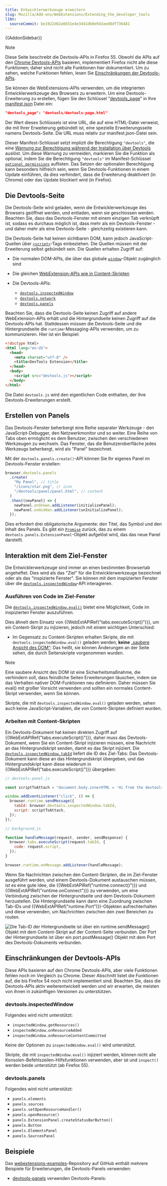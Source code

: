 ```yaml
---
title: Entwicklerwerkzeuge erweitern
slug: Mozilla/Add-ons/WebExtensions/Extending_the_developer_tools
l10n:
  sourceCommit: be1922d62a0d31e4e3441db0e943aed8df736481
---
```


{{AddonSidebar}}

> [!NOTE]
> Diese Seite beschreibt die Devtools-APIs in Firefox 55. Obwohl die APIs auf den [Chrome Devtools-APIs](https://developer.chrome.com/docs/extensions/how-to/devtools/extend-devtools) basieren, implementiert Firefox nicht alle diese Funktionen; daher sind nicht alle Funktionen hier dokumentiert. Um zu sehen, welche Funktionen fehlen, lesen Sie [Einschränkungen der Devtools-APIs](#einschränkungen_der_devtools-apis).

Sie können die WebExtensions-APIs verwenden, um die integrierten Entwicklerwerkzeuge des Browsers zu erweitern. Um eine Devtools-Erweiterung zu erstellen, fügen Sie den Schlüssel "[devtools_page](/de/docs/Mozilla/Add-ons/WebExtensions/manifest.json/devtools_page)" in Ihre [manifest.json](/de/docs/Mozilla/Add-ons/WebExtensions/manifest.json) Datei ein:

```json
"devtools_page": "devtools/devtools-page.html"
```

Der Wert dieses Schlüssels ist eine URL, die auf eine HTML-Datei verweist, die mit Ihrer Erweiterung gebündelt ist, eine spezielle Erweiterungsseite namens Devtools-Seite. Die URL muss relativ zur manifest.json-Datei sein.

Dieser Manifest-Schlüssel setzt implizit die Berechtigung `"devtools"`, die eine [Warnung zur Berechtigung während der Installation über Devtools](https://support.mozilla.org/en-US/kb/permission-request-messages-firefox-extensions#w_extend-developer-tools-to-access-your-data-in-open-tabs) auslöst. Um diese Warnung zu vermeiden, markieren Sie die Funktion als optional, indem Sie die Berechtigung `"devtools"` im Manifest-Schlüssel [`optional_permissions`](/de/docs/Mozilla/Add-ons/WebExtensions/manifest.json/optional_permissions) auflisten. Das Setzen der optionalen Berechtigung kann besonders hilfreich sein, wenn Sie Devtools-Funktionen in einem Update einführen, da dies verhindert, dass die Erweiterung deaktiviert (in Chrome) oder das Update blockiert wird (in Firefox).

## Die Devtools-Seite

Die Devtools-Seite wird geladen, wenn die Entwicklerwerkzeuge des Browsers geöffnet werden, und entladen, wenn sie geschlossen werden. Beachten Sie, dass das Devtools-Fenster mit einem einzigen Tab verknüpft ist, sodass es durchaus möglich ist, dass mehr als ein Devtools-Fenster - und daher mehr als eine Devtools-Seite - gleichzeitig existieren kann.

Die Devtools-Seite hat keinen sichtbaren DOM, kann jedoch JavaScript-Quellen über [`<script>`](/de/docs/Web/HTML/Reference/Elements/script)-Tags einbeziehen. Die Quellen müssen mit der Erweiterung selbst gebündelt sein. Die Quellen erhalten Zugriff auf:

- Die normalen DOM-APIs, die über das globale [`window`](/de/docs/Web/API/Window)-Objekt zugänglich sind
- Die gleichen [WebExtension-APIs wie in Content-Skripten](/de/docs/Mozilla/Add-ons/WebExtensions/Content_scripts#webextension_apis)
- Die Devtools-APIs:

  - [`devtools.inspectedWindow`](/de/docs/Mozilla/Add-ons/WebExtensions/API/devtools/inspectedWindow)
  - [`devtools.network`](/de/docs/Mozilla/Add-ons/WebExtensions/API/devtools/network)
  - [`devtools.panels`](/de/docs/Mozilla/Add-ons/WebExtensions/API/devtools/panels)

Beachten Sie, dass die Devtools-Seite keinen Zugriff auf andere WebExtension-APIs erhält und die Hintergrundseite keinen Zugriff auf die Devtools-APIs hat. Stattdessen müssen die Devtools-Seite und die Hintergrundseite die `runtime`-Messaging-APIs verwenden, um zu kommunizieren. Hier ist ein Beispiel:

```html
<!doctype html>
<html lang="en-US">
  <head>
    <meta charset="utf-8" />
    <title>DevTools Extension</title>
  </head>
  <body>
    <script src="devtools.js"></script>
  </body>
</html>
```

Die Datei `devtools.js` wird den eigentlichen Code enthalten, der Ihre Devtools-Erweiterungen erstellt.

## Erstellen von Panels

Das Devtools-Fenster beherbergt eine Reihe separater Werkzeuge - den JavaScript-Debugger, den Netzwerkmonitor und so weiter. Eine Reihe von Tabs oben ermöglicht es dem Benutzer, zwischen den verschiedenen Werkzeugen zu wechseln. Das Fenster, das die Benutzeroberfläche jedes Werkzeugs beherbergt, wird als "Panel" bezeichnet.

Mit der `devtools.panels.create()`-API können Sie Ihr eigenes Panel im Devtools-Fenster erstellen:

```js
browser.devtools.panels
  .create(
    "My Panel", // title
    "/icons/star.png", // icon
    "/devtools/panel/panel.html", // content
  )
  .then((newPanel) => {
    newPanel.onShown.addListener(initializePanel);
    newPanel.onHidden.addListener(unInitializePanel);
  });
```

Dies erfordert drei obligatorische Argumente: den Titel, das Symbol und den Inhalt des Panels. Es gibt ein [`Promise`](/de/docs/Web/JavaScript/Reference/Global_Objects/Promise) zurück, das zu einem `devtools.panels.ExtensionPanel`-Objekt aufgelöst wird, das das neue Panel darstellt.

## Interaktion mit dem Ziel-Fenster

Die Entwicklerwerkzeuge sind immer an einen bestimmten Browsertab angeheftet. Dies wird als das "Ziel" für die Entwicklerwerkzeuge bezeichnet oder als das "inspizierte Fenster". Sie können mit dem inspizierten Fenster über die [`devtools.inspectedWindow`](/de/docs/Mozilla/Add-ons/WebExtensions/API/devtools/inspectedWindow)-API interagieren.

### Ausführen von Code im Ziel-Fenster

Die [`devtools.inspectedWindow.eval()`](/de/docs/Mozilla/Add-ons/WebExtensions/API/devtools/inspectedWindow/eval) bietet eine Möglichkeit, Code im inspizierten Fenster auszuführen.

Dies ähnelt dem Einsatz von {{WebExtAPIRef("tabs.executeScript()")}}, um ein Content-Skript zu injizieren, jedoch mit einem wichtigen Unterschied:

- Im Gegensatz zu Content-Skripten erhalten Skripte, die mit `devtools.inspectedWindow.eval()` geladen werden, **keine** [„saubere Ansicht des DOM“](/de/docs/Mozilla/Add-ons/WebExtensions/Content_scripts#dom_access): Das heißt, sie können Änderungen an der Seite sehen, die durch Seitenskripte vorgenommen wurden.

> [!NOTE]
> Eine saubere Ansicht des DOM ist eine Sicherheitsmaßnahme, die verhindern soll, dass feindliche Seiten Erweiterungen täuschen, indem sie das Verhalten nativer DOM-Funktionen neu definieren. Daher müssen Sie eval() mit großer Vorsicht verwenden und sollten ein normales Content-Skript verwenden, wenn Sie können.

Skripte, die mit `devtools.inspectedWindow.eval()` geladen werden, sehen auch keine JavaScript-Variablen, die von Content-Skripten definiert wurden.

### Arbeiten mit Content-Skripten

Ein Devtools-Dokument hat keinen direkten Zugriff auf {{WebExtAPIRef("tabs.executeScript()")}}, daher muss das Devtools-Dokument, wenn Sie ein Content-Skript injizieren müssen, eine Nachricht an das Hintergrundskript senden, damit es das Skript injiziert. Die [`devtools.inspectedWindow.tabId`](/de/docs/Mozilla/Add-ons/WebExtensions/API/devtools/inspectedWindow/tabId) liefert die ID des Ziel-Tabs: Das Devtools-Dokument kann diese an das Hintergrundskript übergeben, und das Hintergrundskript kann diese wiederum in {{WebExtAPIRef("tabs.executeScript()")}} übergeben:

```js
// devtools-panel.js

const scriptToAttach = "document.body.innerHTML = 'Hi from the devtools';";

window.addEventListener("click", () => {
  browser.runtime.sendMessage({
    tabId: browser.devtools.inspectedWindow.tabId,
    script: scriptToAttach,
  });
});
```

```js
// background.js

function handleMessage(request, sender, sendResponse) {
  browser.tabs.executeScript(request.tabId, {
    code: request.script,
  });
}

browser.runtime.onMessage.addListener(handleMessage);
```

Wenn Sie Nachrichten zwischen den Content-Skripten, die im Ziel-Fenster ausgeführt werden, und einem Devtools-Dokument austauschen müssen, ist es eine gute Idee, die {{WebExtAPIRef("runtime.connect()")}} und {{WebExtAPIRef("runtime.onConnect")}} zu verwenden, um eine Verbindung zwischen der Hintergrundseite und dem Devtools-Dokument herzustellen. Die Hintergrundseite kann dann eine Zuordnung zwischen Tab-IDs und {{WebExtAPIRef("runtime.Port")}}-Objekten aufrechterhalten und diese verwenden, um Nachrichten zwischen den zwei Bereichen zu routen.

![Die Tab-ID der Hintergrundseite ist über ein runtime.sendMessage() Objekt mit dem Content-Skript auf der Content-Seite verbunden. Der Port der Hintergrundseite ist über ein port.postMessage() Objekt mit dem Port des Devtools-Dokuments verbunden.](devtools-content-scripts.png)

## Einschränkungen der Devtools-APIs

Diese APIs basieren auf den Chrome Devtools-APIs, aber viele Funktionen fehlen noch im Vergleich zu Chrome. Dieser Abschnitt listet die Funktionen auf, die bis Firefox 54 noch nicht implementiert sind. Beachten Sie, dass die Devtools-APIs aktiv weiterentwickelt werden und wir erwarten, die meisten von ihnen in zukünftigen Versionen zu unterstützen.

### devtools.inspectedWindow

Folgendes wird nicht unterstützt:

- `inspectedWindow.getResources()`
- `inspectedWindow.onResourceAdded`
- `inspectedWindow.onResourceContentCommitted`

Keine der Optionen zu `inspectedWindow.eval()` wird unterstützt.

Skripte, die mit `inspectedWindow.eval()` injiziert werden, können nicht alle Konsolen-Befehlszeilen-Hilfsfunktionen verwenden, aber `$0` und `inspect()` werden beide unterstützt (ab Firefox 55).

### devtools.panels

Folgendes wird nicht unterstützt:

- `panels.elements`
- `panels.sources`
- `panels.setOpenResourceHandler()`
- `panels.openResource()`
- `panels.ExtensionPanel.createStatusBarButton()`
- `panels.Button`
- `panels.ElementsPanel`
- `panels.SourcesPanel`

## Beispiele

Das [webextensions-examples](https://github.com/mdn/webextensions-examples)-Repository auf GitHub enthält mehrere Beispiele für Erweiterungen, die Devtools-Panels verwenden:

- [devtools-panels](https://github.com/mdn/webextensions-examples/tree/main/devtools-panels) verwenden Devtools-Panels:
